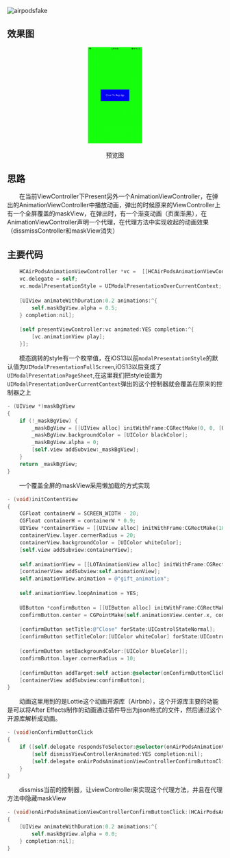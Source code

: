 ![airpodsfake](https://gz.bcebos.com/v1/peterhuang/PIC/notes/AirPods.png)

## 效果图
<p align="center">
	<img src="https://github.com/Peter-Huang0623/AirPodsAnimation/blob/master/ScreenFlow.gif" width="25%" height="25%">
	<p align="center">
		<text>预览图</text>
	</p>
</p>

## 思路
　　在当前ViewController下Present另外一个AnimationViewController，在弹出的AnimationViewController中播放动画，弹出的时候原来的ViewController上有一个全屏覆盖的maskView，在弹出时，有一个渐变动画（页面渐黑），在AnimationViewController声明一个代理，在代理方法中实现收起的动画效果（dissmissController和maskView消失）
　　
## 主要代码
```Objective-C
    HCAirPodsAnimationViewController *vc =  [[HCAirPodsAnimationViewController alloc] init];
    vc.delegate = self;
    vc.modalPresentationStyle = UIModalPresentationOverCurrentContext;
    
    [UIView animateWithDuration:0.2 animations:^{
        self.maskBgView.alpha = 0.5;
    } completion:nil];
    
    [self presentViewController:vc animated:YES completion:^{
        [vc.animationView play];
    }];
```
　　模态跳转的style有一个枚举值，在iOS13以前`modalPresentationStyle`的默认值为`UIModalPresentationFullScreen`,iOS13以后变成了`UIModalPresentationPageSheet`,在这里我们把style设置为`UIModalPresentationOverCurrentContext`弹出的这个控制器就会覆盖在原来的控制器之上　
```Objective-C
- (UIView *)maskBgView
{
    if (!_maskBgView) {
        _maskBgView = [[UIView alloc] initWithFrame:CGRectMake(0, 0, [UIScreen mainScreen].bounds.size.width, [UIScreen mainScreen].bounds.size.height)];
        _maskBgView.backgroundColor = [UIColor blackColor];
        _maskBgView.alpha = 0;
        [self.view addSubview:_maskBgView];
    }
    return _maskBgView;
}
```
　　一个覆盖全屏的maskView采用懒加载的方式实现
```Objective-C
- (void)initContentView
{
    CGFloat containerW = SCREEN_WIDTH - 20;
    CGFloat containerH = containerW * 0.9;
    UIView *containerView = [[UIView alloc] initWithFrame:CGRectMake(10, SCREEN_HEIGHT - containerH - 10, containerW, containerH)];
    containerView.layer.cornerRadius = 20;
    containerView.backgroundColor = [UIColor whiteColor];
    [self.view addSubview:containerView];
    
    self.animationView = [[LOTAnimationView alloc] initWithFrame:CGRectMake(70, 70, containerW - 140, containerH - 140)];
    [containerView addSubview:self.animationView];
    self.animationView.animation = @"gift_animation";
    
    self.animationView.loopAnimation = YES;
    
    UIButton *confirmButton = [[UIButton alloc] initWithFrame:CGRectMake(0, 0, 200, 34)];
    confirmButton.center = CGPointMake(self.animationView.center.x, containerH - 44);
    
    [confirmButton setTitle:@"Close" forState:UIControlStateNormal];
    [confirmButton setTitleColor:[UIColor whiteColor] forState:UIControlStateNormal];
    
    [confirmButton setBackgroundColor:[UIColor blueColor]];
    confirmButton.layer.cornerRadius = 10;
    
    [confirmButton addTarget:self action:@selector(onConfirmButtonClick) forControlEvents:UIControlEventTouchUpInside];
    [containerView addSubview:confirmButton];
}
```
　　动画这里用到的是Lottie这个动画开源库（Airbnb），这个开源库主要的功能是可以将After Effects制作的动画通过插件导出为json格式的文件，然后通过这个开源库解析成动画。
```Objective-C
- (void)onConfirmButtonClick
{
    if ([self.delegate respondsToSelector:@selector(onAirPodsAnimationViewControllerConfirmButtonClick:)]) {
        [self dismissViewControllerAnimated:YES completion:nil];
        [self.delegate onAirPodsAnimationViewControllerConfirmButtonClick:self];
    }
}
```
　　dissmiss当前的控制器，让viewController来实现这个代理方法，并且在代理方法中隐藏maskView
```Objective-C
- (void)onAirPodsAnimationViewControllerConfirmButtonClick:(HCAirPodsAnimationViewController *)vc
{
    [UIView animateWithDuration:0.2 animations:^{
        self.maskBgView.alpha = 0.0;
    } completion:nil];
}
```

